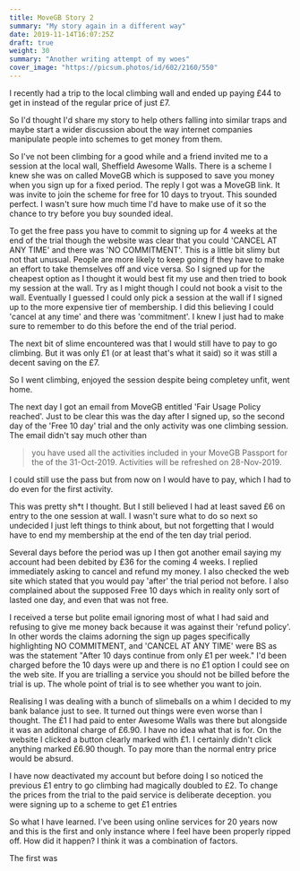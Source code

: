 ```yaml
---
title: MoveGB Story 2
summary: "My story again in a different way"
date: 2019-11-14T16:07:25Z
draft: true
weight: 30
summary: "Another writing attempt of my woes"
cover_image: "https://picsum.photos/id/602/2160/550"
---
```



I recently had a trip to the local climbing wall and ended up paying £44 to get in instead of the regular price of just £7.

So I'd thought I'd share my story to help others falling into similar traps and maybe start a wider discussion about the way internet companies manipulate people into schemes to get money from them.

So I've not been climbing for a good while and a friend invited me to a session at the local wall, Sheffield Awesome Walls. There is a scheme I knew she was on called MoveGB which is supposed to save you money when you sign up for a fixed period. The reply I got was a MoveGB link. It was invite to join the scheme for free for 10 days to tryout. This sounded perfect. I wasn't sure how much time I'd have to make use of it so the chance to try before you buy sounded ideal.

To get the free pass you have to commit to signing up for 4 weeks at the end of the trial though the website was clear that you could 'CANCEL AT ANY TIME' and there was 'NO COMMITMENT'. This is a little bit slimy but not that unusual. People are more likely to keep going if they have to make an effort to take themselves off and vice versa. So I signed up for the cheapest option as I thought it would best fit my use and then tried to book my session at the wall. Try as I might though I could not book a visit to the wall. Eventually I guessed I could only pick a session at the wall if I signed up to the more expensive tier of membership. I did this believing I could 'cancel at any time' and there was 'commitment'. I knew I just had to make sure to remember to do this before the end of the trial period.

The next bit of slime encountered was that I would still have to pay to go climbing. But it was only £1 (or at least that's what it said) so it was still a decent saving on the £7.

So I went climbing, enjoyed the session despite being completey unfit, went home.

The next day I got an email from MoveGB entitled 'Fair Usage Policy reached'. Just to be clear this was the day after I signed up, so the second day of the 'Free 10 day' trial and the only activity was one climbing session. The email didn't say much other than 

> you have used all the activities included in your MoveGB Passport for the of the 31-Oct-2019. Activities will be refreshed on 28-Nov-2019.

I could still use the pass but from now on I would have to pay, which I had to do even for the first activity.

This was pretty sh*t I thought. But I still believed I had at least saved £6 on entry to the one session at wall. I wasn't sure what to do so next so undecided I just left things to think about, but not forgetting that I would have to end my membership at the end of the ten day trial period.

Several days before the period was up I then got another email saying my account had been debited by £36 for the coming 4 weeks. I replied immediately asking to cancel and refund my money. I also checked the web site which stated that you would pay 'after' the trial period not before. I also complained about the supposed Free 10 days which in reality only sort of lasted one day, and even that was not free.

I received a terse but polite email ignoring most of what I had said and refusing to give me money back because it was against their 'refund policy'. In other words the claims adorning the sign up pages specifically highlighting NO COMMITMENT, and 'CANCEL AT ANY TIME' were BS as was the statement "After 10 days continue from only £1 per week." I'd been charged before the 10 days were up and there is no £1 option I could see on the web site. If you are trialling a service you should not be billed before the trial is up. The whole point of trial is to see whether you want to join.

Realising I was dealing with a bunch of slimeballs on a whim I decided to my bank balance just to see. It turned out things were even worse than I thought. The £1 I had paid to enter Awesome Walls was there but alongside it was an additonal charge of £6.90. I have no idea what that is for. On the website I clicked a button clearly marked with £1. I certainly didn't click anything marked £6.90 though. To pay more than the normal entry price would be absurd.

I have now deactivated my account but before doing I so noticed the previous £1 entry to go climbing had magically doubled to £2. To change the prices from the trial to the paid service is deliberate deception.  you were signing up to a scheme to get £1 entries 

So what I have learned. I've been using online services for 20 years now and this is the first and only instance where I feel have been properly ripped off. How did it happen? I think it was a combination of factors.

The first was 

